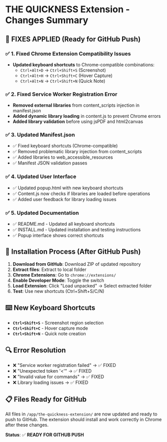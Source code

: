 # THE QUICKNESS Extension - Changes Summary

## 🔧 **FIXES APPLIED (Ready for GitHub Push)**

### ✅ **1. Fixed Chrome Extension Compatibility Issues**
- **Updated keyboard shortcuts** to Chrome-compatible combinations:
  - `Ctrl+Alt+D` → `Ctrl+Shift+S` (Screenshot)
  - `Ctrl+Alt+H` → `Ctrl+Shift+C` (Hover Capture)  
  - `Ctrl+Alt+N` → `Ctrl+Shift+N` (Quick Note)

### ✅ **2. Fixed Service Worker Registration Error**
- **Removed external libraries** from content_scripts injection in manifest.json
- **Added dynamic library loading** in content.js to prevent Chrome errors
- **Added library validation** before using jsPDF and html2canvas

### ✅ **3. Updated Manifest.json**
- ✅ Fixed keyboard shortcuts (Chrome-compatible)
- ✅ Removed problematic library injection from content_scripts
- ✅ Added libraries to web_accessible_resources
- ✅ Manifest JSON validation passes

### ✅ **4. Updated User Interface**
- ✅ Updated popup.html with new keyboard shortcuts
- ✅ Content.js now checks if libraries are loaded before operations
- ✅ Added user feedback for library loading issues

### ✅ **5. Updated Documentation**
- ✅ README.md - Updated all keyboard shortcuts
- ✅ INSTALL.md - Updated installation and testing instructions  
- ✅ Popup interface shows correct shortcuts

## 🚀 **Installation Process (After GitHub Push)**

1. **Download from GitHub**: Download ZIP of updated repository
2. **Extract files**: Extract to local folder
3. **Chrome Extensions**: Go to `chrome://extensions/`
4. **Enable Developer Mode**: Toggle the switch
5. **Load Extension**: Click "Load unpacked" → Select extracted folder
6. **Test**: Use new shortcuts (Ctrl+Shift+S/C/N)

## ⌨️ **New Keyboard Shortcuts**
- **`Ctrl+Shift+S`** - Screenshot region selection
- **`Ctrl+Shift+C`** - Hover capture mode
- **`Ctrl+Shift+N`** - Quick note creation

## 🔍 **Error Resolution**
- ❌ "Service worker registration failed" → ✅ FIXED
- ❌ "Unexpected token '<'" → ✅ FIXED  
- ❌ "Invalid value for commands" → ✅ FIXED
- ❌ Library loading issues → ✅ FIXED

## 📋 **Files Ready for GitHub**
All files in `/app/the-quickness-extension/` are now updated and ready to push to GitHub. The extension should install and work correctly in Chrome after these changes.

**Status**: ✅ **READY FOR GITHUB PUSH**
